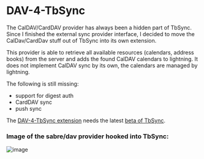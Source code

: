 # DAV-4-TbSync
The CalDAV/CardDAV provider has always been a hidden part of TbSync. Since I finished the external sync provider interface, I decided to move the CalDav/CardDav stuff out of TbSync into its own extension.

This provider is able to retrieve all available resources (calendars, address books) from the server and adds the found CalDAV calendars to lightning. It does not implement CalDAV sync by its own, the calendars are managed by lightning.

The following is still missing:
 - support for digest auth
 - CardDAV sync
 - push sync

The [DAV-4-TbSync extension](https://github.com/jobisoft/DAV-4-TbSync/releases) needs the latest [beta of TbSync](https://github.com/jobisoft/TbSync/releases).

### Image of the sabre/dav provider hooked into TbSync:

![image](https://raw.githubusercontent.com/jobisoft/DAV-4-TbSync/master/screenshots/AddAccount.png)
